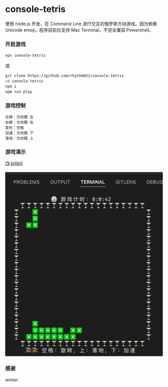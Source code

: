 # console-tetris

使用 node.js 开发，在 Command Line 进行交互的俄罗斯方块游戏。因为依赖 Unicode emoji，程序目前仅支持 Mac Terminal，不完全兼容 Powershell。


### 开启游戏
```bash
npx console-tetris
```
或
```bash
git clone https://github.com/rhythm022/console-tetris
cd console-tetris
npm i
npm run play 
```


### 游戏控制
```
左移：方向键 左
右移：方向键 右
变形：空格
加速：方向键 下
落地：方向键 上
```

### 游戏演示
[📺 bilibili](https://www.bilibili.com/video/BV16r4y1u753/)

![image](https://github.com/rhythm022/console-tetris/blob/main/docs/pic.gif?raw=true)

### 感谢
winter

